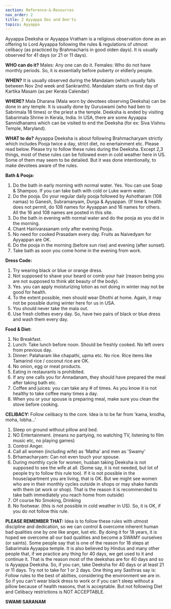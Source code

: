 ```yaml
---
section: Reference-&-Resources
nav_order: 2
title: 2 Ayyappa Dos and Don'ts
topics: Ayyappa
---
```

Ayyappa Deeksha or Ayyappa Vratham is a religious observation done as an offering to Lord Ayyappa following the rules & regulations of utmost celibacy (as practiced by Brahmacharis in good olden days).  It is usually observed for 41 days (or 21 or 11 days).

**WHO can do it?**
Males: Any one can do it.
Females: Who do not have monthly periods. So, it is essentially before puberty or eldlerly people.

**WHEN?**
It is usually observed during the Mandalam (which usually falls between Nov 2nd week and Sankranthi). Mandalam starts on first day of Kartika Masam (as per Kerala Calendar)

**WHERE?**
Mala Dharana (Mala worn by devotees observing Deeksha) can be done in any temple. It is usually done by Guruswami (who had ben to Sabrimala 18 times) or the priest a the temple. Deeksha is ended by visiting Sabarimala Shrine in Kerala, India. In USA, there are some Ayyappa Sannidhanams which can be visited to end the Deeksha (for ex: Siva Vishnu Temple, Maryland).

**WHAT to do?**
Ayyappa Deeksha is about following Brahmacharyam strictly which includes Pooja twice a day, strict diet, no enertainment etc. Please read below.
Please try to follow these rules during the Deeksha. Except 2,3 things, most of these rules can be followed even in cold weather here in US.
Some of them may seem to be detailed. But it was done intentionally, to make devotees aware of the rules.

**Bath & Pooja:**
1. Do the bath in early morning with normal water. Yes. You can use Soap & Shampoo. If you can take bath with cold or Luke warm water.
2. Do the pooja. Do your regular daily pooja followed by Ashotharam (108 namas) to Ganesh, Subramanyam, Durga & Ayyappan. (If time & health does not permit, do 108
   names for Ayyappan and 16 names for others. All the 16 and 108 names are posted in this site.
3. Do the bath in evening with normal water and do the pooja as you did in the morning.
4. Chant Hairivarasanam only after evening Pooja.
5. No need for cooked Prasadam every day. Fruits as Naivedyam for Ayyappan are OK.
6. Do the pooja in the morning (before sun rise) and evening (after sunset).
7. Take bath as soon you come home in the evening from work.

**Dress Code:**
1. Try wearing black or blue or orange dress.
2. Not supposed to shave your beard or comb your hair (reason being you are not supposed to think abt beauty of the body).
3. Yes. you can apply moisturizing lotion as not doing in winter may not be good for health.
4. To the extent possible, men should wear Dhothi at home. Again, it may not be possible during winter here for us in USA.
5. You should never take the mala out.
6. Use fresh clothes every day. So, have two pairs of black or blue dress and wash them every day.

**Food & Diet:**
1. No Breakfast.
2. Lunch: Take lunch before noon. Should be freshly cooked. No left overs from previous day.
3. Dinner: Palaharam like chapathi, upma etc. No rice. Rice items like Tamarind rice / coconut rice are OK.
4. No onion, egg or meat products.
5. Eating in restaurants is prohibited.
6. If any one calls you for Annadanam, they should have prepared the meal after taking bath etc.
7. Coffee and juices: you can take any # of times. As you know it is not healthy to take coffee many times a day.
8. When you or your spouse is preparing meal, make sure you clean the stove before cooking.

**CELIBACY:** Follow celibacy to the core. Idea is to be far from 'kama, krodha, moha, lobha...'
1. Sleep on ground without pillow and bed.
2. NO Entertainment. (means no partying, no watching TV, listening to film music etc, no playing games)
3. Control Anger.
4. Call all women (including wife) as 'Matha' and men as 'Swamy'
5. Brhamacharyam: Can not even touch your spouse.
6. During monthly cycle for women, husban taking Deeksha is not supposed to see the wife at all. (Some say, it is not needed, but lot of people try to follow this rule
   too). If it is not possible in the house/apartment you are living, that is OK. But we might see women who are in their monthly cycles outside in shops or may shake
   hands with them (at work or shop). That is the reason it is recommended to take bath immediately you reach home from outside)
7. Of course No Smoking, Drinking
8. No footwear. (this is not possible in cold weather in US). So, it is OK, if you do not follow this rule.

**PLEASE REMEMBER THAT:**
Idea is to follow these rules with utmost discipline and dedication, so we can control & overcome inherent human bad qualities one by one like anger, lust etc. By
doing it for 18 years, it is hoped we overcome all our bad qualities and become a SWAMY ourselves (or saints). Some people say that is one of the reason for 18 steps
at Sabarimala Ayyappa temple.
It is also believed by Hindus and many other people that, if we practice any thing for 40 days, we get used to it and continue it. That is the reason most of the
deekshas are for 40 days and so is Ayyappa Deeksha. So, if you can, take Deeksha for 40 days or at least 21 or 11 days. Try not to take for 1 or 2 days.
One thing any Sasthras say is: Follow rules to the best of abilties, considering the environment we are in. So if you can't wear black dress to work or if you can't
sleep without a pillow because of health reasons, that is acceptable. But not following Diet and Celibacy restrictions is NOT ACCEPTABLE.

**SWAMI SARANAM**

